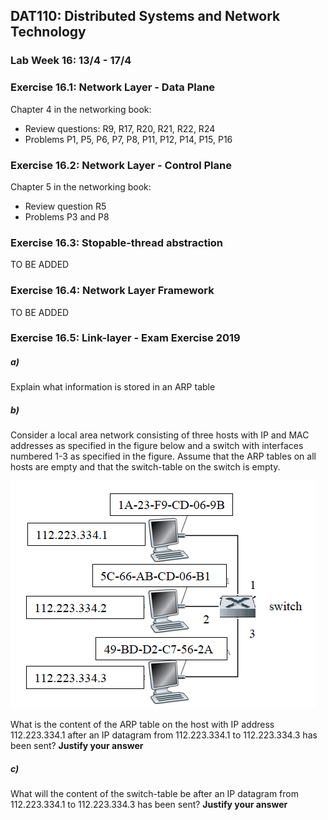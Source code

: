 ## DAT110: Distributed Systems and Network Technology

### Lab Week 16: 13/4 - 17/4

### Exercise 16.1: Network Layer - Data Plane

Chapter 4 in the networking book:

- Review questions: R9, R17, R20, R21, R22, R24
- Problems P1, P5, P6, P7, P8, P11, P12, P14, P15, P16

### Exercise 16.2: Network Layer - Control Plane

Chapter 5 in the networking book:

- Review question R5
- Problems P3 and P8

### Exercise 16.3: Stopable-thread abstraction

TO BE ADDED

### Exercise 16.4: Network Layer Framework

TO BE ADDED

### Exercise 16.5: Link-layer - Exam Exercise 2019

##### a)

Explain what information is stored in an ARP table

##### b)

Consider a local area network consisting of three hosts with IP and MAC addresses as specified in the figure below and a switch with interfaces numbered 1-3 as specified in the figure. Assume that the ARP tables on all hosts are empty and that the switch-table on the switch is empty.

![](assets/markdown-img-paste-20200409164038903.png)

What is the content of the ARP table on the host with IP address 112.223.334.1 after an IP datagram from 112.223.334.1 to 112.223.334.3 has been sent? **Justify your answer**

##### c)

What will the content of the switch-table be after an IP datagram from 112.223.334.1 to 112.223.334.3 has been sent? **Justify your answer**
